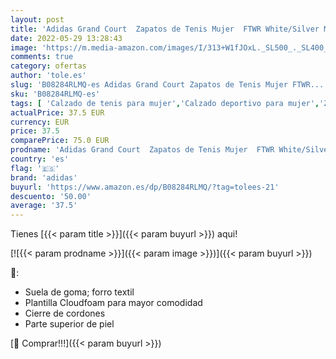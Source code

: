 ```yaml
---
layout: post
title: 'Adidas Grand Court  Zapatos de Tenis Mujer  FTWR White/Silver Met./Silver Met  39 1/3 EU'
date: 2022-05-29 13:28:43
image: 'https://m.media-amazon.com/images/I/313+W1fJOxL._SL500_._SL400_.jpg'
comments: true
category: ofertas
author: 'tole.es'
slug: 'B08284RLMQ-es Adidas Grand Court Zapatos de Tenis Mujer FTWR...'
sku: 'B08284RLMQ-es'
tags: [ 'Calzado de tenis para mujer','Calzado deportivo para mujer','Zapatillas y calzado deportivo para mujer','Zapatos','Zapatos para mujer','Zapatos y complementos','adidas','zapatos','🇪🇸', ]
actualPrice: 37.5 EUR
currency: EUR
price: 37.5
comparePrice: 75.0 EUR
prodname: 'Adidas Grand Court  Zapatos de Tenis Mujer  FTWR White/Silver Met./Silver Met  39 1/3 EU'
country: 'es'
flag: '🇪🇸'
brand: 'adidas'
buyurl: 'https://www.amazon.es/dp/B08284RLMQ/?tag=tolees-21'
descuento: '50.00'
average: '37.5'
---
```


Tienes [{{< param title >}}]({{< param buyurl >}}) aqui!

[![{{< param prodname >}}]({{< param image >}})]({{< param buyurl >}})

🔎:

- Suela de goma; forro textil
- Plantilla Cloudfoam para mayor comodidad
- Cierre de cordones
- Parte superior de piel

[🛒 Comprar!!!]({{< param buyurl >}})
